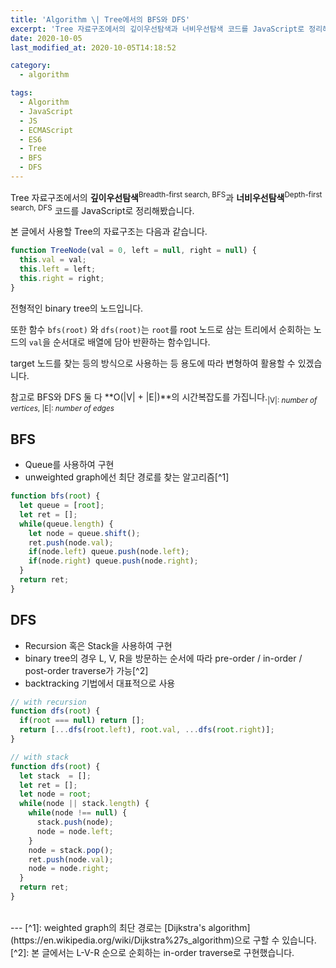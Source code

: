 ```yaml
---
title: 'Algorithm \| Tree에서의 BFS와 DFS'
excerpt: 'Tree 자료구조에서의 깊이우선탐색과 너비우선탐색 코드를 JavaScript로 정리해봤습니다.'
date: 2020-10-05
last_modified_at: 2020-10-05T14:18:52

category:
  - algorithm

tags:
  - Algorithm
  - JavaScript
  - JS
  - ECMAScript
  - ES6
  - Tree
  - BFS
  - DFS
---
```


Tree 자료구조에서의 **깊이우선탐색**<sup>Breadth-first search, BFS</sup>과 **너비우선탐색**<sup>Depth-first search, DFS</sup> 코드를 JavaScript로 정리해봤습니다.

본 글에서 사용할 Tree의 자료구조는 다음과 같습니다.

```js
function TreeNode(val = 0, left = null, right = null) {
  this.val = val;
  this.left = left;
  this.right = right;
}
```

전형적인 binary tree의 노드입니다.

또한 함수 `bfs(root)` 와 `dfs(root)`는 `root`를 root 노드로 삼는 트리에서 순회하는 노드의 `val`을 순서대로 배열에 담아 반환하는 함수입니다.

target 노드를 찾는 등의 방식으로 사용하는 등 용도에 따라 변형하여 활용할 수 있겠습니다.

참고로 BFS와 DFS 둘 다 **O(\|V\| + \|E\|)**의 시간복잡도를 가집니다.<sub>\|V\|: *number of vertices*, \|E\|: *number of edges*</sub>

## BFS
* Queue를 사용하여 구현
* unweighted graph에선 최단 경로를 찾는 알고리즘[^1]

```js
function bfs(root) {
  let queue = [root];
  let ret = [];
  while(queue.length) {
    let node = queue.shift();
    ret.push(node.val);
    if(node.left) queue.push(node.left);
    if(node.right) queue.push(node.right);
  }
  return ret;
}
```


## DFS
* Recursion 혹은 Stack을 사용하여 구현
* binary tree의 경우 L, V, R을 방문하는 순서에 따라 pre-order / in-order / post-order traverse가 가능[^2]
* backtracking 기법에서 대표적으로 사용

```js
// with recursion
function dfs(root) {
  if(root === null) return [];
  return [...dfs(root.left), root.val, ...dfs(root.right)];
}
```

```js
// with stack
function dfs(root) {
  let stack  = [];
  let ret = [];
  let node = root;
  while(node || stack.length) {
    while(node !== null) {
      stack.push(node);
      node = node.left;
    }
    node = stack.pop();
    ret.push(node.val);
    node = node.right;
  }
  return ret;
}
```

<br>
---
[^1]: weighted graph의 최단 경로는 [Dijkstra's algorithm](https://en.wikipedia.org/wiki/Dijkstra%27s_algorithm)으로 구할 수 있습니다.
[^2]: 본 글에서는 L-V-R 순으로 순회하는 in-order traverse로 구현했습니다.